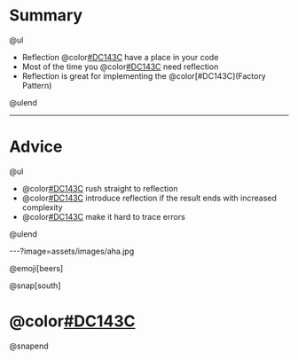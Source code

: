 # Summary

@ul

- Reflection @color[#DC143C](does) have a place in your code
- Most of the time you @color[#DC143C](don't) need reflection
- Reflection is great for implementing the @color[#DC143C](Factory Pattern)

@ulend

---

# Advice

@ul

- @color[#DC143C](Don't) rush straight to reflection
- @color[#DC143C](Don't) introduce reflection if the result ends with increased complexity
- @color[#DC143C](Don't) make it hard to trace errors

@ulend

---?image=assets/images/aha.jpg

@emoji[beers]

@snap[south]
# @color[#DC143C](Cheers!)
@snapend
